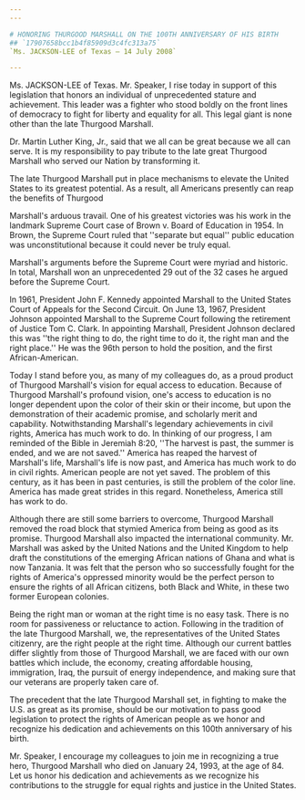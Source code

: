 ```yaml
---
---

# HONORING THURGOOD MARSHALL ON THE 100TH ANNIVERSARY OF HIS BIRTH
## `17907658bcc1b4f85909d3c4fc313a75`
`Ms. JACKSON-LEE of Texas — 14 July 2008`

---
```



Ms. JACKSON-LEE of Texas. Mr. Speaker, I rise today in support of 
this legislation that honors an individual of unprecedented stature and 
achievement. This leader was a fighter who stood boldly on the front 
lines of democracy to fight for liberty and equality for all. This 
legal giant is none other than the late Thurgood Marshall.

Dr. Martin Luther King, Jr., said that we all can be great because we 
all can serve. It is my responsibility to pay tribute to the late great 
Thurgood Marshall who served our Nation by transforming it.

The late Thurgood Marshall put in place mechanisms to elevate the 
United States to its greatest potential. As a result, all Americans 
presently can reap the benefits of Thurgood


Marshall's arduous travail. One of his greatest victories was his work 
in the landmark Supreme Court case of Brown v. Board of Education in 
1954. In Brown, the Supreme Court ruled that ''separate but equal'' 
public education was unconstitutional because it could never be truly 
equal.

Marshall's arguments before the Supreme Court were myriad and 
historic. In total, Marshall won an unprecedented 29 out of the 32 
cases he argued before the Supreme Court.

In 1961, President John F. Kennedy appointed Marshall to the United 
States Court of Appeals for the Second Circuit. On June 13, 1967, 
President Johnson appointed Marshall to the Supreme Court following the 
retirement of Justice Tom C. Clark. In appointing Marshall, President 
Johnson declared this was ''the right thing to do, the right time to do 
it, the right man and the right place.'' He was the 96th person to hold 
the position, and the first African-American.

Today I stand before you, as many of my colleagues do, as a proud 
product of Thurgood Marshall's vision for equal access to education. 
Because of Thurgood Marshall's profound vision, one's access to 
education is no longer dependent upon the color of their skin or their 
income, but upon the demonstration of their academic promise, and 
scholarly merit and capability. Notwithstanding Marshall's legendary 
achievements in civil rights, America has much work to do. In thinking 
of our progress, I am reminded of the Bible in Jeremiah 8:20, ''The 
harvest is past, the summer is ended, and we are not saved.'' America 
has reaped the harvest of Marshall's life, Marshall's life is now past, 
and America has much work to do in civil rights. American people are 
not yet saved. The problem of this century, as it has been in past 
centuries, is still the problem of the color line. America has made 
great strides in this regard. Nonetheless, America still has work to 
do.

Although there are still some barriers to overcome, Thurgood Marshall 
removed the road block that stymied America from being as good as its 
promise. Thurgood Marshall also impacted the international community. 
Mr. Marshall was asked by the United Nations and the United Kingdom to 
help draft the constitutions of the emerging African nations of Ghana 
and what is now Tanzania. It was felt that the person who so 
successfully fought for the rights of America's oppressed minority 
would be the perfect person to ensure the rights of all African 
citizens, both Black and White, in these two former European colonies.

Being the right man or woman at the right time is no easy task. There 
is no room for passiveness or reluctance to action. Following in the 
tradition of the late Thurgood Marshall, we, the representatives of the 
United States citizenry, are the right people at the right time. 
Although our current battles differ slightly from those of Thurgood 
Marshall, we are faced with our own battles which include, the economy, 
creating affordable housing, immigration, Iraq, the pursuit of energy 
independence, and making sure that our veterans are properly taken care 
of.

The precedent that the late Thurgood Marshall set, in fighting to 
make the U.S. as great as its promise, should be our motivation to pass 
good legislation to protect the rights of American people as we honor 
and recognize his dedication and achievements on this 100th anniversary 
of his birth.

Mr. Speaker, I encourage my colleagues to join me in recognizing a 
true hero, Thurgood Marshall who died on January 24, 1993, at the age 
of 84. Let us honor his dedication and achievements as we recognize his 
contributions to the struggle for equal rights and justice in the 
United States.